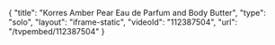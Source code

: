 {
    "title": "Korres Amber Pear Eau de Parfum and Body Butter",
    "type": "solo",
    "layout": "iframe-static",
    "videoId": "112387504",
    "url": "\/tvpembed\/112387504"
}